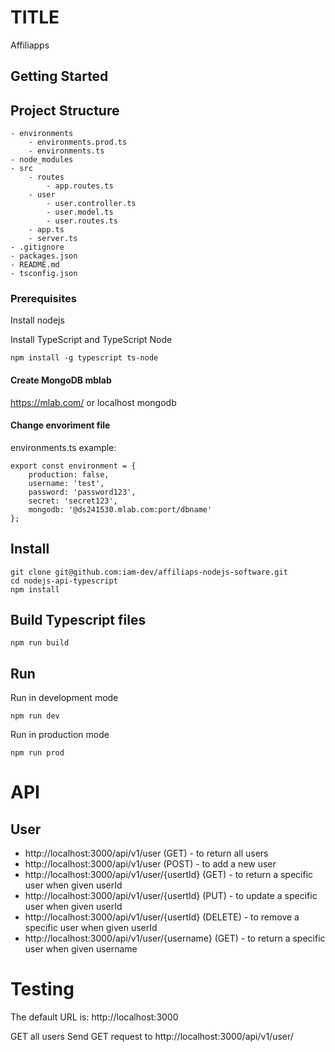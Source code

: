 # TITLE

Affiliapps


## Getting Started


## Project Structure
```
- environments
    - environments.prod.ts
    - environments.ts
- node_modules
- src
    - routes
        - app.routes.ts
    - user
        - user.controller.ts
        - user.model.ts
        - user.routes.ts
    - app.ts
    - server.ts
- .gitignore
- packages.json
- README.md
- tsconfig.json
```
### Prerequisites
Install nodejs

Install TypeScript and TypeScript Node

```
npm install -g typescript ts-node

```
#### Create MongoDB mblab
https://mlab.com/ or localhost mongodb

#### Change envoriment file


environments.ts example:
```
export const environment = {
    production: false,
    username: 'test',
    password: 'password123',
    secret: 'secret123',
    mongodb: '@ds241530.mlab.com:port/dbname'
};

```


## Install 
```
git clone git@github.com:iam-dev/affiliaps-nodejs-software.git
cd nodejs-api-typescript
npm install
```

## Build Typescript files
```
npm run build
```


## Run

Run in development mode
```
npm run dev
```

Run in production mode
```
npm run prod
```

# API

## User
- http://localhost:3000/api/v1/user (GET) - to return all users
- http://localhost:3000/api/v1/user (POST) - to add a new user 
- http://localhost:3000/api/v1/user/{usertId} (GET) - to return a specific user when given userId
- http://localhost:3000/api/v1/user/{usertId} (PUT) - to update a specific user when given userId
- http://localhost:3000/api/v1/user/{usertId} (DELETE) - to remove a specific user when given userId
- http://localhost:3000/api/v1/user/{username} (GET) - to return a specific user when given username



# Testing

The default URL is: http://localhost:3000

GET all users
Send GET request to http://localhost:3000/api/v1/user/


